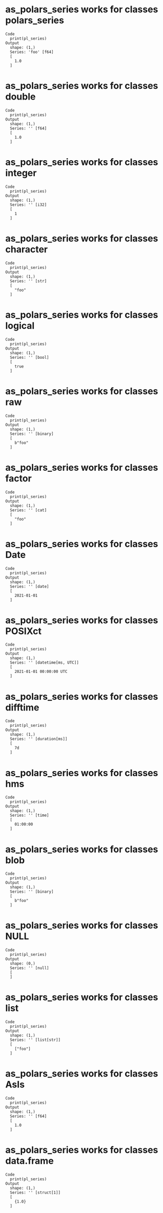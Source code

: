 # as_polars_series works for classes polars_series

    Code
      print(pl_series)
    Output
      shape: (1,)
      Series: 'foo' [f64]
      [
      	1.0
      ]

# as_polars_series works for classes double

    Code
      print(pl_series)
    Output
      shape: (1,)
      Series: '' [f64]
      [
      	1.0
      ]

# as_polars_series works for classes integer

    Code
      print(pl_series)
    Output
      shape: (1,)
      Series: '' [i32]
      [
      	1
      ]

# as_polars_series works for classes character

    Code
      print(pl_series)
    Output
      shape: (1,)
      Series: '' [str]
      [
      	"foo"
      ]

# as_polars_series works for classes logical

    Code
      print(pl_series)
    Output
      shape: (1,)
      Series: '' [bool]
      [
      	true
      ]

# as_polars_series works for classes raw

    Code
      print(pl_series)
    Output
      shape: (1,)
      Series: '' [binary]
      [
      	b"foo"
      ]

# as_polars_series works for classes factor

    Code
      print(pl_series)
    Output
      shape: (1,)
      Series: '' [cat]
      [
      	"foo"
      ]

# as_polars_series works for classes Date

    Code
      print(pl_series)
    Output
      shape: (1,)
      Series: '' [date]
      [
      	2021-01-01
      ]

# as_polars_series works for classes POSIXct

    Code
      print(pl_series)
    Output
      shape: (1,)
      Series: '' [datetime[ms, UTC]]
      [
      	2021-01-01 00:00:00 UTC
      ]

# as_polars_series works for classes difftime

    Code
      print(pl_series)
    Output
      shape: (1,)
      Series: '' [duration[ms]]
      [
      	7d
      ]

# as_polars_series works for classes hms

    Code
      print(pl_series)
    Output
      shape: (1,)
      Series: '' [time]
      [
      	01:00:00
      ]

# as_polars_series works for classes blob

    Code
      print(pl_series)
    Output
      shape: (1,)
      Series: '' [binary]
      [
      	b"foo"
      ]

# as_polars_series works for classes NULL

    Code
      print(pl_series)
    Output
      shape: (0,)
      Series: '' [null]
      [
      ]

# as_polars_series works for classes list

    Code
      print(pl_series)
    Output
      shape: (1,)
      Series: '' [list[str]]
      [
      	["foo"]
      ]

# as_polars_series works for classes AsIs

    Code
      print(pl_series)
    Output
      shape: (1,)
      Series: '' [f64]
      [
      	1.0
      ]

# as_polars_series works for classes data.frame

    Code
      print(pl_series)
    Output
      shape: (1,)
      Series: '' [struct[1]]
      [
      	{1.0}
      ]

